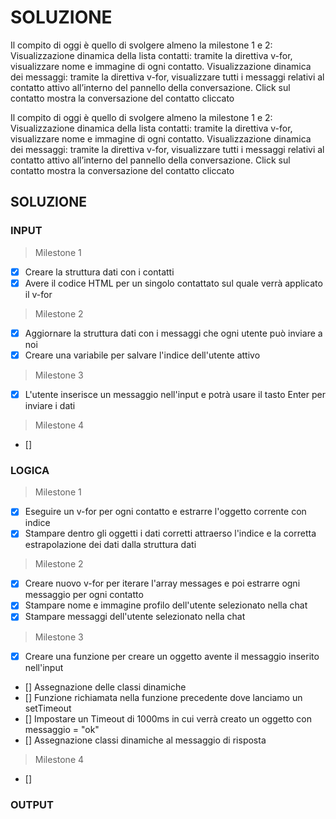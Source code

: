 # SOLUZIONE

Il compito di oggi è quello di svolgere almeno la milestone 1 e 2:
Visualizzazione dinamica della lista contatti: tramite la direttiva v-for, visualizzare nome e immagine di ogni contatto.
Visualizzazione dinamica dei messaggi: tramite la direttiva v-for, visualizzare tutti i messaggi relativi al contatto attivo all’interno del pannello della conversazione. Click sul contatto mostra la conversazione del contatto cliccato

Il compito di oggi è quello di svolgere almeno la milestone 1 e 2:
Visualizzazione dinamica della lista contatti: tramite la direttiva v-for, visualizzare nome e immagine di ogni contatto.
Visualizzazione dinamica dei messaggi: tramite la direttiva v-for, visualizzare tutti i messaggi relativi al contatto attivo all’interno del pannello della conversazione. Click sul contatto mostra la conversazione del contatto cliccato

## SOLUZIONE

### INPUT
> Milestone 1
- [X] Creare la struttura dati con i contatti 
- [X] Avere il codice HTML per un singolo contattato sul quale verrà applicato il v-for
> Milestone 2
- [X] Aggiornare la struttura dati con i messaggi che ogni utente può inviare a noi
- [X] Creare una variabile per salvare l'indice dell'utente attivo
> Milestone 3
- [X] L'utente inserisce un messaggio nell'input e potrà usare il tasto Enter per inviare i dati
> Milestone 4
- [] 


### LOGICA
> Milestone 1
- [X] Eseguire un v-for per ogni contatto e estrarre l'oggetto corrente con indice
- [X] Stampare dentro gli oggetti i dati corretti attraerso l'indice e la corretta estrapolazione dei dati dalla struttura dati
> Milestone 2
- [X] Creare nuovo v-for per iterare l'array messages e poi estrarre ogni messaggio per ogni contatto
- [X] Stampare nome e immagine profilo dell'utente selezionato nella chat
- [X] Stampare messaggi dell'utente selezionato nella chat
> Milestone 3
- [X] Creare una funzione per creare un oggetto avente il messaggio inserito nell'input 
- [] Assegnazione delle classi dinamiche
- [] Funzione richiamata nella funzione precedente dove lanciamo un setTimeout
- [] Impostare un Timeout di 1000ms in cui verrà creato un oggetto con messaggio = "ok"
- [] Assegnazione classi dinamiche al messaggio di risposta
> Milestone 4
- [] 


### OUTPUT